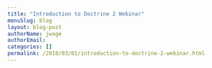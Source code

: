 ```yaml
---
title: "Introduction to Doctrine 2 Webinar"
menuSlug: blog
layout: blog-post
authorName: jwage
authorEmail:
categories: []
permalink: /2010/03/01/introduction-to-doctrine-2-webinar.html
---
```


